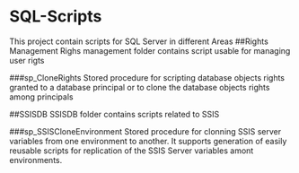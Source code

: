 # SQL-Scripts
This project contain scripts for SQL Server in different Areas
##Rights Management
Righs management folder contains script usable for managing user rigts

###sp_CloneRights
Stored procedure for scripting database objects rights granted to a database principal or to clone the database objects rights among principals

##SSISDB
SSISDB folder contains scripts related to SSIS

###sp_SSISCloneEnvironment
Stored procedure for clonning SSIS server variables from one environment to another. It supports generation of easily reusable scripts for replication of the SSIS Server variables amont environments.
